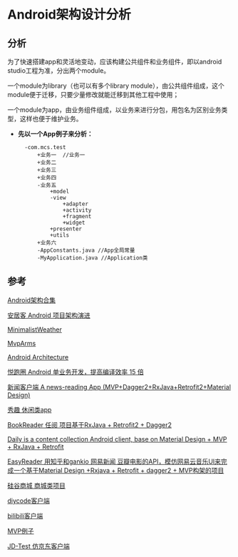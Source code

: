 # Android架构设计分析

## 分析

为了快速搭建app和灵活地变动，应该构建公共组件和业务组件，即以android studio工程为准，分出两个module。

一个module为library（也可以有多个library module），由公共组件组成，这个module便于迁移，只要少量修改就能迁移到其他工程中使用；

一个module为app，由业务组件组成，以业务来进行分包，用包名为区别业务类型，这样也便于维护业务。

- **先以一个App例子来分析：**
	
	    -com.mcs.test
	        +业务一  //业务一
	        +业务二
	        +业务三
	        +业务四
	        -业务五
	            +model
	            -view
	                +adapter
	                +activity
	                +fragment
	                +widget
	            +presenter
	            +utils
	        +业务六
	        -AppConstants.java //App全局常量
	        -MyApplication.java //Application类



## 参考

[Android架构合集](https://github.com/Juude/Awesome-Android-Architecture#%E5%B8%B8%E8%A7%81%E6%9E%B6%E6%9E%84%E6%96%B9%E6%B3%95)

[安居客 Android 项目架构演进](https://zhuanlan.zhihu.com/p/25420181)

[MinimalistWeather](https://github.com/BaronZ88/MinimalistWeather)

[MvpArms](https://github.com/JessYanCoding/MVPArms/blob/master/MVPArms.md)

[Android Architecture](https://github.com/googlesamples/android-architecture)

[悦跑圈 Android 单业务开发，提高编译效率 15 倍](https://www.diycode.cc/topics/761)

[新闻客户端 A news-reading App (MVP+Dagger2+RxJava+Retrofit2+Material Design)](https://github.com/kaku2015/ColorfulNews)

[秀趣 休闲类app](https://github.com/liulingfeng/Common)

[BookReader 任阅 项目基于RxJava + Retrofit2 + Dagger2](https://github.com/JustWayward/BookReader)

[Daily is a content collection Android client, base on Material Design + MVP + RxJava + Retrofit ](https://github.com/spring2613/Daily)

[EasyReader  	用知乎和gankio 网易新闻 豆瓣电影的API，模仿网易云音乐UI来完成一个基于Material Design +Rxjava + Retrofit + dagger2 + MVP构架的项目](https://github.com/laotan7237/EasyReader)

[硅谷商城 商城类项目](https://github.com/atguigu01/Shopping)

[diycode客户端](https://github.com/GcsSloop/diycode)

[bilibili客户端](https://github.com/HotBitmapGG/bilibili-android-client)

[MVP例子](https://github.com/SuperMan42/MVP)

[JD-Test 仿京东客户端](https://github.com/liu-xiao-dong/JD-Test)